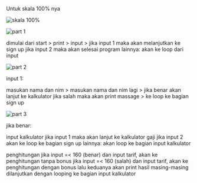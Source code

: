 Untuk skala 100% nya


![skala 100%](https://github.com/user-attachments/assets/cf3ad7f7-18dd-4f6b-91df-d9e1ee838991)




![part 1](https://github.com/user-attachments/assets/2717e8c0-6655-4ba4-81d6-1310f1e3f728)


dimulai dari start > print > input > 
jika input 1 maka akan melanjutkan ke sign up
jika input 2 maka akan selesai program 
lainnya: akan ke loop dari input




![part 2](https://github.com/user-attachments/assets/9988d2f0-503b-4cd2-bf62-1e966564bd92)


input 1:

masukan nama dan nim > masukan nama dan nim lagi > 
jika benar akan lanjut ke kalkulator
jika salah maka akan print massage > ke loop ke bagian sign up




![part 3](https://github.com/user-attachments/assets/4393d698-edf8-49b9-9c57-1d6041f4852a)


jika benar:

input kalkulator
jika input 1 maka akan lanjut ke kalkulator gaji
jika input 2 akan ke loop ke bagian sign up
lainnya: akan loop ke bagian input kalkulator

penghitungan
jika input =< 160 (benar) dan input tarif, akan ke penghitungan tanpa bonus
jika input =< 160 (salah) dan input tarif, akan ke penghitungan dengan bonus
lalu keduanya akan print hasil masing-masing dilanjutkan dengan looping
ke bagian input kalkulator
